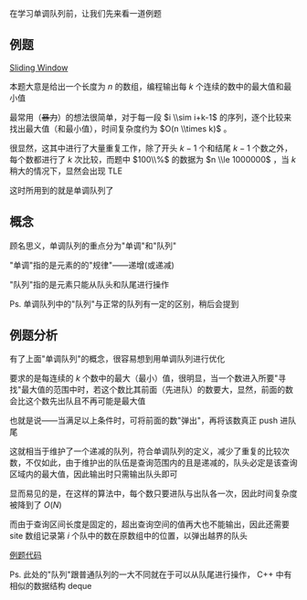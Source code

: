 在学习单调队列前，让我们先来看一道例题

## 例题

[Sliding Window](http://poj.org/problem?id=2823)

本题大意是给出一个长度为 $n$ 的数组，编程输出每 $k$ 个连续的数中的最大值和最小值

最常用（~~暴力~~）的想法很简单，对于每一段 $i \\sim i+k-1$ 的序列，逐个比较来找出最大值（和最小值），时间复杂度约为 $O(n \\times k)$ 。

很显然，这其中进行了大量重复工作，除了开头 $k-1$ 个和结尾 $k-1$ 个数之外，每个数都进行了 $k$ 次比较，而题中 $100\\%$ 的数据为 $n \\le 1000000$ ，当 $k$ 稍大的情况下，显然会出现 TLE

这时所用到的就是单调队列了

## 概念

顾名思义，单调队列的重点分为"单调"和"队列"

"单调"指的是元素的的"规律"——递增(或递减)

"队列"指的是元素只能从队头和队尾进行操作

Ps. 单调队列中的"队列"与正常的队列有一定的区别，稍后会提到

## 例题分析

有了上面"单调队列"的概念，很容易想到用单调队列进行优化

要求的是每连续的 $k$ 个数中的最大（最小）值，很明显，当一个数进入所要"寻找"最大值的范围中时，若这个数比其前面（先进队）的数要大，显然，前面的数会比这个数先出队且不再可能是最大值

也就是说——当满足以上条件时，可将前面的数"弹出"，再将该数真正 push 进队尾

这就相当于维护了一个递减的队列，符合单调队列的定义，减少了重复的比较次数，不仅如此，由于维护出的队伍是查询范围内的且是递减的，队头必定是该查询区域内的最大值，因此输出时只需输出队头即可

显而易见的是，在这样的算法中，每个数只要进队与出队各一次，因此时间复杂度被降到了 $O(N)$

而由于查询区间长度是固定的，超出查询空间的值再大也不能输出，因此还需要 site 数组记录第 $i$ 个队中的数在原数组中的位置，以弹出越界的队头

[例题代码](https://www.luogu.org/paste/dze1lw3b)

Ps. 此处的"队列"跟普通队列的一大不同就在于可以从队尾进行操作， C++ 中有相似的数据结构 deque
